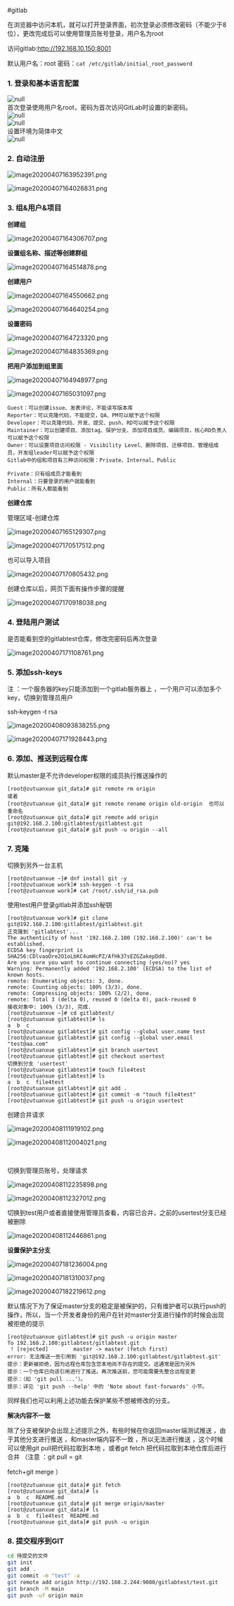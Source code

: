 #gitlab

在浏览器中访问本机，就可以打开登录界面，初次登录必须修改密码（不能少于8位），更改完成后可以使用管理员账号登录，用户名为root

访问gitlab:http://192.168.10.150:8001

默认用户名：root  密码：`cat /etc/gitlab/initial_root_password`​

### 1. 登录和基本语言配置

![](assets/net-img-2020-12-29_113919-20230725161237-57x68xw.png "null")  
首次登录使用用户名root，密码为首次访问GitLab时设置的新密码。  
​![](assets/net-img-2020-12-29_113926-20230725161237-y2ywt8n.png "null")  
​![](assets/net-img-2020-12-29_113939-20230725161237-xvjral9.png "null")  
设置环境为简体中文  
​![](assets/net-img-2020-12-29_113944-20230725161237-g2mari2.png "null")​

### 2. 自动注册

![image20200407163952391.png](assets/image20200407163952391-20230610173809-n02l9kc.png)​

![image20200407164026831.png](assets/image20200407164026831-20230610173809-xcyegm5.png)​

### 3. 组&用户&项目

**创建组**

![image20200407164306707.png](assets/image20200407164306707-20230610173809-5uzevno.png)​

**设置组名称、描述等创建群组**

![image20200407164514878.png](assets/image20200407164514878-20230610173809-15ygbfd.png)​

**创建用户**

![image20200407164550662.png](assets/image20200407164550662-20230610173809-5jyuj1z.png)​

![image20200407164640254.png](assets/image20200407164640254-20230610173809-8xn8lho.png)​

**设置密码**

![image20200407164723320.png](assets/image20200407164723320-20230610173809-pr8yvtm.png)​

![image20200407164835369.png](assets/image20200407164835369-20230610173809-ls01o33.png)​

**把用户添加到组里面**

![image20200407164948977.png](assets/image20200407164948977-20230610173809-czbc82a.png)​

![image20200407165031097.png](assets/image20200407165031097-20230610173809-d2iuh73.png)​

```
Guest：可以创建issue、发表评论，不能读写版本库
Reporter：可以克隆代码，不能提交，QA、PM可以赋予这个权限
Developer：可以克隆代码、开发、提交、push，RD可以赋予这个权限
Maintainer：可以创建项目、添加tag、保护分支、添加项目成员、编辑项目，核心RD负责人可以赋予这个权限
Owner：可以设置项目访问权限 - Visibility Level、删除项目、迁移项目、管理组成员，开发组leader可以赋予这个权限
Gitlab中的组和项目有三种访问权限：Private、Internal、Public

Private：只有组成员才能看到
Internal：只要登录的用户就能看到
Public：所有人都能看到
```

**创建仓库**

管理区域-创建仓库

![image20200407165129307.png](assets/image20200407165129307-20230610173809-2faie9z.png)​

![image20200407170517512.png](assets/image20200407170517512-20230610173809-y205kfz.png)​

也可以导入项目

![image20200407170805432.png](assets/image20200407170805432-20230610173809-tng9b1e.png)​

创建仓库以后，网页下面有操作步骤的提醒

![image20200407170918038.png](assets/image20200407170918038-20230610173809-i7j2y61.png)​

### 4. 登陆用户测试

是否能看到空的gitlabtest仓库，修改完密码后再次登录

![image20200407171108761.png](assets/image20200407171108761-20230610173809-ln38qvg.png)​

### 5. 添加ssh‐keys

注 ：一个服务器的key只能添加到一个gitlab服务器上 ，一个用户可以添加多个key，切换到管理员用户

ssh‐keygen ‐t rsa

![image20200408093838255.png](assets/image20200408093838255-20230610173809-le8zdsz.png)​

![image20200407171928443.png](assets/image20200407171928443-20230610173809-cgkeefk.png)​

### 6. 添加、推送到远程仓库

默认master是不允许developer权限的成员执行推送操作的

```
[root@zutuanxue git_data]# git remote rm origin
或者
[root@zutuanxue git_data]# git remote rename origin old‐origin  也可以重命名
[root@zutuanxue git_data]# git remote add origin git@192.168.2.100:gitlabtest/gitlabtest.git
[root@zutuanxue git_data]# git push -u origin --all
```

### 7. 克隆

切换到另外一台主机

```
[root@zutuanxue ~]# dnf install git -y
[root@zutuanxue work]# ssh-keygen -t rsa
[root@zutuanxue work]# cat /root/.ssh/id_rsa.pub
```

使用test用户登录gitlab并添加ssh秘钥

```
[root@zutuanxue work]# git clone git@192.168.2.100:gitlabtest/gitlabtest.git
正克隆到 'gitlabtest'...
The authenticity of host '192.168.2.100 (192.168.2.100)' can't be established.
ECDSA key fingerprint is SHA256:CDlvaoOre2O1oLbKC4umHcPZ/AfHk37sEZGZakepDd0.
Are you sure you want to continue connecting (yes/no)? yes
Warning: Permanently added '192.168.2.100' (ECDSA) to the list of known hosts.
remote: Enumerating objects: 3, done.
remote: Counting objects: 100% (3/3), done.
remote: Compressing objects: 100% (2/2), done.
remote: Total 3 (delta 0), reused 0 (delta 0), pack-reused 0
接收对象中: 100% (3/3), 完成.
[root@zutuanxue ~]# cd gitlabtest/
[root@zutuanxue gitlabtest]# ls
a  b  c
[root@zutuanxue gitlabtest]# git config --global user.name test
[root@zutuanxue gitlabtest]# git config --global user.email "test@aa.com"
[root@zutuanxue gitlabtest]# git branch usertest
[root@zutuanxue gitlabtest]# git checkout usertest
切换到分支 'usertest'
[root@zutuanxue gitlabtest]# touch file4test
[root@zutuanxue gitlabtest]# ls
a  b  c  file4test
[root@zutuanxue gitlabtest]# git add .
[root@zutuanxue gitlabtest]# git commit -m "touch file4test"
[root@zutuanxue gitlabtest]# git push -u origin usertest
```

创建合并请求

![image20200408111919102.png](assets/image20200408111919102-20230610173809-42vhx6d.png)​

![image20200408112004021.png](assets/image20200408112004021-20230610173809-tddzpge.png)​

‍

切换到管理员账号，处理请求

![image20200408112235898.png](assets/image20200408112235898-20230610173809-i49g7mr.png)​

![image20200408112327012.png](assets/image20200408112327012-20230610173809-s0p2epu.png)​

切换到test用户或者直接使用管理员查看，内容已合并，之前的usertest分支已经被删除

![image20200408112446861.png](assets/image20200408112446861-20230610173809-9nmv86w.png)​

**设置保护主分支**

![image20200407181236004.png](assets/image20200407181236004-20230610173809-vjmzqae.png)​

![image20200407181310037.png](assets/image20200407181310037-20230610173809-f7qjtei.png)​

![image20200407182219612.png](assets/image20200407182219612-20230610173809-el4jbmu.png)​

默认情况下为了保证master分支的稳定是被保护的，只有维护者可以执行push的操作，所以，当一个开发者身份的用户在针对master分支进行操作的时候会出现被拒绝的提示

```
[root@zutuanxue gitlabtest]# git push -u origin master
To 192.168.2.100:gitlabtest/gitlabtest.git
 ! [rejected]        master -> master (fetch first)
error: 无法推送一些引用到 'git@192.168.2.100:gitlabtest/gitlabtest.git'
提示：更新被拒绝，因为远程仓库包含您本地尚不存在的提交。这通常是因为另外
提示：一个仓库已向该引用进行了推送。再次推送前，您可能需要先整合远程变更
提示：（如 'git pull ...'）。
提示：详见 'git push --help' 中的 'Note about fast-forwards' 小节。
```

同样我们也可以利用上述功能去保护某些不想被修改的分支。

**解决内容不一致**

除了分支被保护会出现上述提示之外，有些时候在你返回master端测试推送 ，由于其他分支进行推送 ，和master端内容不一致 ，所以无法进行推送 ，这个时候可以使用git pull把代码拉取到本地 ，或者git fetch 把代码拉取到本地仓库后进行合并 （注意 ：git pull = git

fetch+git merge ）

```
[root@zutuanxue git_data]# git fetch 
[root@zutuanxue git_data]# ls
a  b  c  README.md
[root@zutuanxue git_data]# git merge origin/master
[root@zutuanxue git_data]# ls
a  b  c  file4test  README.md
[root@zutuanxue git_data]# git push -u origin
```

### 8. 提交程序到GIT

```bash
cd 待提交的文件
git init
git add .
git commit -m "test" -a
git remote add origin http://192.168.2.244:9080/gitlabtest/test.git
git branch -M main
git push -uf origin main
```
